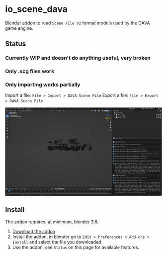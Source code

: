 # io\_scene\_dava
Blender addon to read `Scene File V2` format models used by the DAVA game engine.

## Status
### Currently WIP and doesn't do anything useful, very broken
### Only .scg files work
### Only importing works partially

Import a file:
`File > Import > DAVA Scene File`
Export a file:
`File > Export > DAVA Scene File`

![ E100 Maus Hetzer side by side](https://raw.githubusercontent.com/Pyogenics/SCPG-reverse-engineering/master/blender/demo.png)

## Install
The addon requires, at minimum, blender 3.6.

1. [Download the addon](https://raw.githubusercontent.com/Pyogenics/SCPG-reverse-engineering/master/blender/io_scene_dava.py)
2. Install the addon, in blender go to `Edit > Preferences > Add-ons > Install` and select the file you downloaded
3. Use the addon, see `Status` on this page for available features.
